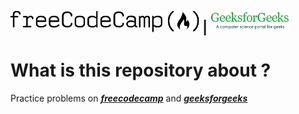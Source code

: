 ## <img align="justify" src="img/FreeCodeCamp_logo.png" alt="fcg" style="width:60%"> | <img align="justify" src="img/geeksforgeeks.png" alt="gfg"  style="width:25%">
# What is this repository about ?
Practice problems on [**_freecodecamp_**](https://www.freecodecamp.org/learn/) and [**_geeksforgeeks_**](https://www.geeksforgeeks.org/top-data-science-projects/)
